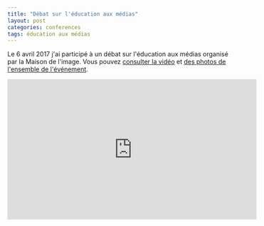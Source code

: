 ```yaml
---
title: "Débat sur l'éducation aux médias"
layout: post
categories: conferences
tags: éducation aux médias
---
```


Le 6 avril 2017 j'ai participé à un débat sur l'éducation aux médias organisé par la Maison de l'image.
Vous pouvez [consulter la vidéo](https://www.youtube.com/watch?v=-kGGVaNFKKs) et [des photos de l'ensemble de l'événement](https://www.facebook.com/pg/La-Maison-de-lImage-420828201341167/photos/?tab=album&album_id=1308742152549763).

<iframe width="560" height="315" src="https://www.youtube.com/embed/-kGGVaNFKKs" frameborder="0" allow="autoplay; encrypted-media" allowfullscreen></iframe>
